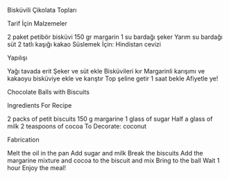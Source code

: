 Bisküvili Çikolata Topları 

Tarif İçin Malzemeler

2 paket petibör bisküvi
150 gr margarin
1 su bardağı şeker
Yarım su bardağı süt
2 tatlı kaşığı kakao
Süslemek İçin:
Hindistan cevizi

Yapılışı

Yağı tavada erit
Şeker ve süt ekle
Bisküvileri kır
Margarinli karışımı ve kakaoyu bisküviye ekle ve karıştır
Top şeline getir
1 saat bekle
Afiyetle ye!

Chocolate Balls with Biscuits

Ingredients For Recipe

2 packs of petit biscuits
150 g margarine
1 glass of sugar
Half a glass of milk
2 teaspoons of cocoa
To Decorate:
coconut

Fabrication

Melt the oil in the pan
Add sugar and milk
Break the biscuits
Add the margarine mixture and cocoa to the biscuit and mix
Bring to the ball
Wait 1 hour
Enjoy the meal!






